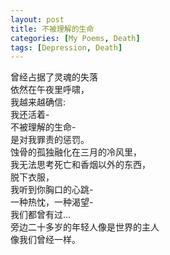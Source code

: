 ```yaml
---
layout: post
title: 不被理解的生命
categories: [My Poems, Death]
tags: [Depression, Death]
---
```


曾经占据了灵魂的失落  
依然在午夜里呼啸，  
我越来越确信:  
我还活着-  
不被理解的生命-  
是对我罪责的惩罚。  
蚀骨的孤独融化在三月的冷风里，  
我无法思考死亡和香烟以外的东西，  
脱下衣服，  
我听到你胸口的心跳-  
一种热忱，一种渴望-  
我们都曾有过…  
旁边二十多岁的年轻人像是世界的主人  
像我们曾经一样。  

